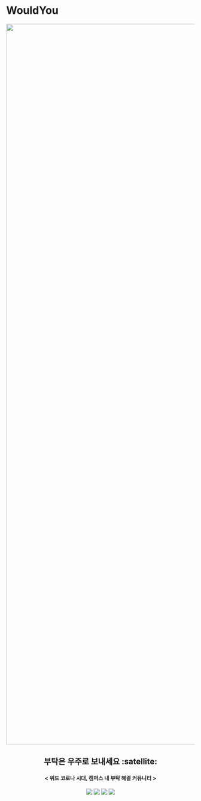 # WouldYou
<div align="center">

<img width="1920" alt="home" src="https://user-images.githubusercontent.com/54741149/143719429-6b6e4627-ddb7-4f7a-a654-74f5cbb667e9.png">
  <h2> 부탁은 우주로 보내세요 :satellite: </h2>
  <h4> < 위드 코로나 시대, 캠퍼스 내 부탁 해결 커뮤니티 > </h3>
    
  <img src="https://img.shields.io/github/issues/evyooo/WouldYou"/>
  <img src="https://img.shields.io/github/issues-closed/evyooo/WouldYou"/>
  <img src="https://img.shields.io/github/commit-activity/w/evyooo/WouldYou">
  <img src="https://img.shields.io/github/last-commit/evyooo/WouldYou">
  <br><br>
</div>

